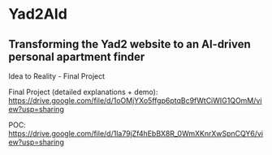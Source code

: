 # Yad2AId
## Transforming the Yad2 website to an AI-driven personal apartment finder
Idea to Reality - Final Project

Final Project (detailed explanations + demo):
https://drive.google.com/file/d/1oOMjYXo5ffgp6ptqBc9fWtCiWIG1QOmM/view?usp=sharing

POC:
https://drive.google.com/file/d/1la79jZf4hEbBX8R_0WmXKnrXwSpnCQY6/view?usp=sharing


